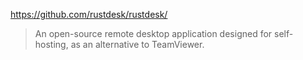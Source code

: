 https://github.com/rustdesk/rustdesk/

> An open-source remote desktop application designed for self-hosting, as an alternative to TeamViewer.

